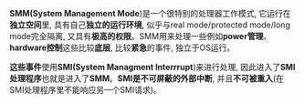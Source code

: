 **SMM(System Management Mode**)是一个很特别的处理器工作模式, 它运行在**独立空间**里, 具有自己**独立的运行环境**, 似乎与real mode/protected mode/long mode完全隔离, 又具有**极高的权限**。SMM用来处理一些例如**power管理**、**hardware控制**这些比较**底层**, 比较**紧急**的事件, 独立于OS运行。

**这些事件**使用**SMI(System Managment Interrrupt**)来进行处理, 因此进入了**SMI处理程序**也就是进入了**SMM**。**SMI是不可屏蔽的外部中断**, 并且**不可被重入**(在SMI处理程序里不能响应另一个SMI请求)。